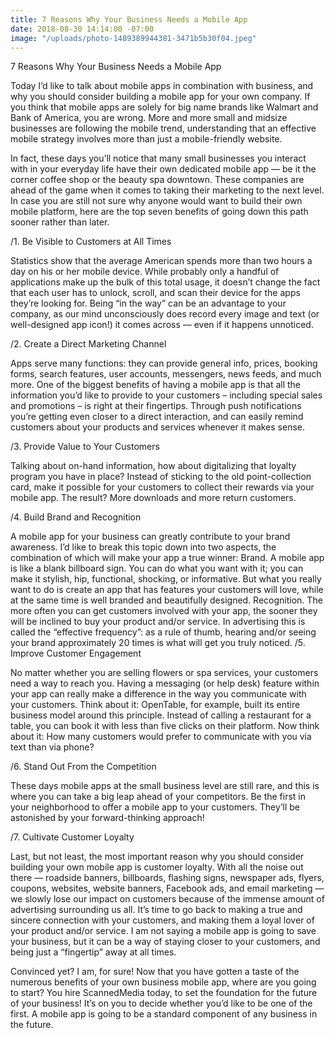 ```yaml
---
title: 7 Reasons Why Your Business Needs a Mobile App
date: 2018-08-30 14:14:00 -07:00
image: "/uploads/photo-1489389944381-3471b5b30f04.jpeg"
---
```


7 Reasons Why Your Business Needs a Mobile App

Today I’d like to talk about mobile apps in combination with business, and why you should consider building a mobile app for your own company.
If you think that mobile apps are solely for big name brands like Walmart and Bank of America, you are wrong. More and more small and midsize businesses are following the mobile trend, understanding that an effective mobile strategy involves more than just a mobile-friendly website.

In fact, these days you’ll notice that many small businesses you interact with in your everyday life have their own dedicated mobile app — be it the corner coffee shop or the beauty spa downtown. These companies are ahead of the game when it comes to taking their marketing to the next level.
In case you are still not sure why anyone would want to build their own mobile platform, here are the top seven benefits of going down this path sooner rather than later.

/1. Be Visible to Customers at All Times

Statistics show that the average American spends more than two hours a day on his or her mobile device. While probably only a handful of applications make up the bulk of this total usage, it doesn’t change the fact that each user has to unlock, scroll, and scan their device for the apps they’re looking for. Being “in the way” can be an advantage to your company, as our mind unconsciously does record every image and text (or well-designed app icon!) it comes across — even if it happens unnoticed.

/2. Create a Direct Marketing Channel

Apps serve many functions: they can provide general info, prices, booking forms, search features, user accounts, messengers, news feeds, and much more.
One of the biggest benefits of having a mobile app is that all the information you’d like to provide to your customers – including special sales and promotions – is right at their fingertips. Through push notifications you’re getting even closer to a direct interaction, and can easily remind customers about your products and services whenever it makes sense.

/3. Provide Value to Your Customers

Talking about on-hand information, how about digitalizing that loyalty program you have in place? Instead of sticking to the old point-collection card, make it possible for your customers to collect their rewards via your mobile app. The result? More downloads and more return customers.

/4. Build Brand and Recognition

A mobile app for your business can greatly contribute to your brand awareness. I’d like to break this topic down into two aspects, the combination of which will make your app a true winner:
Brand. A mobile app is like a blank billboard sign. You can do what you want with it; you can make it stylish, hip, functional, shocking, or informative. But what you really want to do is create an app that has features your customers will love, while at the same time is well branded and beautifully designed.
Recognition. The more often you can get customers involved with your app, the sooner they will be inclined to buy your product and/or service. In advertising this is called the “effective frequency”: as a rule of thumb, hearing and/or seeing your brand approximately 20 times is what will get you truly noticed.
/5. Improve Customer Engagement

No matter whether you are selling flowers or spa services, your customers need a way to reach you. Having a messaging (or help desk) feature within your app can really make a difference in the way you communicate with your customers. Think about it: OpenTable, for example, built its entire business model around this principle. Instead of calling a restaurant for a table, you can book it with less than five clicks on their platform. Now think about it: How many customers would prefer to communicate with you via text than via phone?

/6. Stand Out From the Competition

These days mobile apps at the small business level are still rare, and this is where you can take a big leap ahead of your competitors. Be the first in your neighborhood to offer a mobile app to your customers. They’ll be astonished by your forward-thinking approach!

/7. Cultivate Customer Loyalty

Last, but not least, the most important reason why you should consider building your own mobile app is customer loyalty. With all the noise out there — roadside banners, billboards, flashing signs, newspaper ads, flyers, coupons, websites, website banners, Facebook ads, and email marketing — we slowly lose our impact on customers because of the immense amount of advertising surrounding us all. It’s time to go back to making a true and sincere connection with your customers, and making them a loyal lover of your product and/or service. I am not saying a mobile app is going to save your business, but it can be a way of staying closer to your customers, and being just a “fingertip” away at all times.

Convinced yet? I am, for sure! Now that you have gotten a taste of the numerous benefits of your own business mobile app, where are you going to start?
You hire ScannedMedia today, to set the foundation for the future of your business! It’s on you to decide whether you’d like to be one of the first. A mobile app is going to be a standard component of any business in the future.